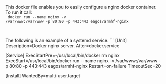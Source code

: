 This docker file enables you to easily configure a nginx docker container.
<br/>
To run it call:
<br/>
<code>
docker run --name nginx -v /var/www:/var/www -p 80:80 -p 443:443 eagos/armhf-nginx  
</code>

<br/>
The following is an example of a systemd service.
```
[Unit]
Description=Docker nginx server.
After=docker.service

[Service]
ExecStartPre=-/usr/local/bin/docker rm nginx 
ExecStart=/usr/local/bin/docker run --name nginx -v /var/www:/var/www -p 80:80 -p 443:443 eagos/armhf-nginx 
Restart=on-failure
TimeoutSec=20

[Install]
WantedBy=multi-user.target
```

